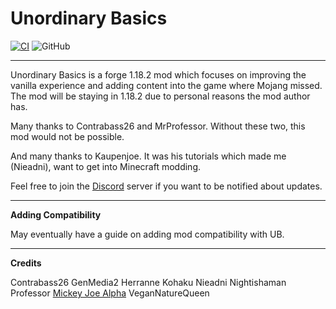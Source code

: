 # Unordinary Basics

[![CI](https://github.com/ManasMods/unordinary-basics/workflows/CI/badge.svg)](https://github.com/ManasMods/reincarnated_mod/actions/workflows/gradle_ci.yml)
![GitHub](https://img.shields.io/github/last-commit/ManasMods/unordinary-basics?logo=git&logoColor=FFFFFF)

****

Unordinary Basics is a forge 1.18.2 mod which focuses on improving the vanilla experience and adding content into the game where Mojang missed. 
The mod will be staying in 1.18.2 due to personal reasons the mod author has.

Many thanks to Contrabass26 and MrProfessor. Without these two, this mod would not be possible.

And many thanks to Kaupenjoe. It was his tutorials which made me (Nieadni), want to get into Minecraft modding.

Feel free to join the [Discord](https://discord.gg/frqHUnJeVg) server if you want to be notified about updates.

****

**Adding Compatibility**

May eventually have a guide on adding mod compatibility with UB.

****

**Credits**

Contrabass26
GenMedia2
Herranne
Kohaku
Nieadni
Nightishaman
Professor
[Mickey Joe Alpha](https://www.YouTube.com/c/MickeyJoeAlpha-G)
VeganNatureQueen
